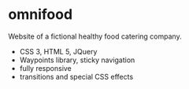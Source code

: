 # omnifood
Website of a fictional healthy food catering company.
- CSS 3, HTML 5, JQuery
- Waypoints library, sticky navigation
- fully responsive 
- transitions and special CSS effects
